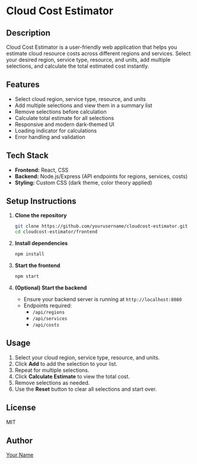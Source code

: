 # Cloud Cost Estimator

## Description

Cloud Cost Estimator is a user-friendly web application that helps you estimate cloud resource costs across different regions and services. Select your desired region, service type, resource, and units, add multiple selections, and calculate the total estimated cost instantly.

## Features

- Select cloud region, service type, resource, and units
- Add multiple selections and view them in a summary list
- Remove selections before calculation
- Calculate total estimate for all selections
- Responsive and modern dark-themed UI
- Loading indicator for calculations
- Error handling and validation

## Tech Stack

- **Frontend:** React, CSS
- **Backend:** Node.js/Express (API endpoints for regions, services, costs)
- **Styling:** Custom CSS (dark theme, color theory applied)

## Setup Instructions

1. **Clone the repository**
   ```bash
   git clone https://github.com/yourusername/cloudcost-estimator.git
   cd cloudcost-estimator/frontend
   ```

2. **Install dependencies**
   ```bash
   npm install
   ```

3. **Start the frontend**
   ```bash
   npm start
   ```

4. **(Optional) Start the backend**
   - Ensure your backend server is running at `http://localhost:8080`
   - Endpoints required:
     - `/api/regions`
     - `/api/services`
     - `/api/costs`

## Usage

1. Select your cloud region, service type, resource, and units.
2. Click **Add** to add the selection to your list.
3. Repeat for multiple selections.
4. Click **Calculate Estimate** to view the total cost.
5. Remove selections as needed.
6. Use the **Reset** button to clear all selections and start over.

## License

MIT

## Author

[Your Name](https://github.com/yourusername)